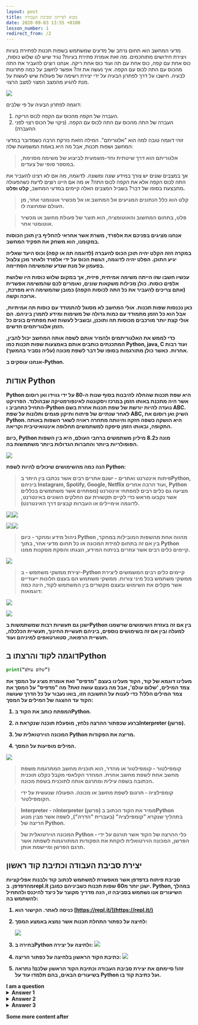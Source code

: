 ```yaml
---
layout: post
title: מבוא לפייתון וסביבת העבודה
date: 2020-09-03 13:55 +0100
lesson_number: 1
redirect_from: /2
---
```


מדעי המחשב הוא תחום נרחב של מדעים שמשתמש בשפות תכנות לפתירת בעיות ויצירת חידושים מתוחכמים. מה זאת אומרת פתירת בעיות? נגיד שיש לנו שלוש כוסות, כוס אחת עם קפה, כוס אחת עם תה ועוד כוס אחת ריקה. אנחנו רוצים להעביר את התה מהכוס עם התה לכוס עם הקפה. איך נעשה את זה? אפשר לחשוב על כמה פתרונות לבעיה. חישבו על דרך לפתרון הבעיה על ידי יצירת רשימה של פעולות שיש לעשות על מנת להגיע מהמצב המצוי למצב הרצוי.

![](https://lh4.googleusercontent.com/x7iRoq7dnSoH6lW-yv_F6cqNcVxqZBLXaBCSdTFxQTaEjYg-97xoaG8FD_nf3P5RQCzRSb40NDOKPRlBNbOU3NA-wmckqei1CJ56EzxTKCWqwRoI_e6M35nzWkn6wf2gXI59TVtO)

דוגמה לפתרון הבעיה על פי שלבים:

1.  העברה של הקפה מהכוס עם הקפה לכוס הריקה.
2.  העברה של התה מהכוס עם התה לכוס עם הקפה. (ניקוי של הכוס רצוי לפני ההעברה)

זוהי דוגמה טובה למה הוא "אלגוריתם". המילה הזאת נזרקת הרבה כשמדובר במדעי המחשב ושפות תכנות, אבל מה היא באמת המשמעות שלה:

  

> **אלגוריתם הוא דרך שיטתית וחד-משמעית לביצוע של משימה מסוימת, במספר סופי של צעדים.**

  

אך במצבים שונים יש צורך במידע שונה ומשונה. לדוגמה, מה אם לא רצינו להעביר את התה לכוס הקפה אלא את הקפה לכוס התה? או מה אם היינו רוצים לדעת כשהפעולה מתבצעת בסופו של דבר? בשביל המצבים האלה קיימים במדעי המחשב, <b>קלט ופלט.

>  **קלט הוא כלל הנתונים המגיעים אל המחשב או אל מכשיר אוטומטי אחר, מן העולם שמחוצה לו.**

> **פלט, בתחום המחשוב והאוטומציה, הוא תוצר של פעולת מחשב או מכשיר אוטומטי אחר.**

  

אנחנו מציגים בפניכם את אלפרד, משרת אשר אחראי להחליף בין תוכן הכוסות במקומנו, הוא משחק את תפקיד המחשב.

  

במקרה הזה הקלט יהיה תוכן הכוס להעברה (לדוגמה תה או קפה) וכוס היעד שאליה יגיע התוכן. הפלט יהיה לדוגמה, הגשת הכוס על ידי אלפרד ולאחר מכן צלצול בפעמון על מנת שנדע שהמשימה הסתיימה.

  

עכשיו חשבו שזו הייתה משימה אמיתית, פיזית, אך במקום שלוש כוסות היו שלושת אלפים כוסות. כולן מכילות משקאות שונים, ואומרים לכם שהמשימה אפשרית (אתם צריכים להעביר את כל התה לכוסות הקפה) כמובן שהמשימה היא מפרכת, ארוכה וקשה.

כאן נכנסות שפות תכנות. אולי המחשב לא מסוגל להתמודד עם כוסות תה אמיתיות, אבל הוא כל הזמן מתמודד עם כמות גדולה של משימות ומידע לתמרן ביניהם. הם אולי קצת יותר מורכבים מכוסות תה ותוכנן, ובשביל לעשות זאת מפתחים בונים כל הזמן אלגוריתמים חדשים.

  

כדי לממש את האלגוריתמים ולהמיר אותם לשפה אותה המחשב יכול להבין, המתכנתים כותבים אותם באמצעות שפות תכנות כמו Python, java, C ועוד רבות אחרות. כאשר כולן מתורגמות בסופו של דבר לשפת מכונה (עליה נסביר בהמשך).

  

אנחנו עוסקים ב-Python.

  

אודות Python
-----------------
Python היא <b> שפת תכנות<b> שהחלה להיבנות בסוף שנות ה-80 על ידי גווידו ואן רוסום אשר היה מתכנת באותו הזמן במרכז ויסקונטה לאינפורמטיקה שבהולנד. הפרויקט התחיל כתחביב ו-Python נועדה להיות יורשת של שפת תכנות אחרת בשם ABC. לאחר שנתיים של פיתוח ותיקון פגמים ותלונות על שפת ABC, השיק ואן רוסום את Python. היא הושקה כשפה חזקה והיוותה מתחרה ראויה לשאר השפות באותה התקופה, ובאותו הזמן סיפקה למשתמשים תחלופה אינטואיטיבית וקריאה.

  

כיום, Python מונה כ8.2 מיליון משתמשים ברחבי העולם, היא בין השפות הפופולריות ביותר והחברות הגדולות ביותר משתמשות בה.

  

![](https://lh5.googleusercontent.com/7l658QF8-5g0ZG0cCU6e3A5fNKQp1StaZCk4uuHi_uhINm42h8EDrtjjgBdAe-3ZOTwt_aJsT6IhIwCEXIlBAzPKxJLKg3xlfoxDXpcwwpVY3deIhW2ur3nxcOwakwXJcXrQ6eib)

הנה כמה מהשימושים שיכולים להיות לשפת Python:

  

>  פיתוח אינטרנט ואתרים - ישנם אתרים רבים אשר נכתבו בין היתר בPython, ביניהם Instagram, Spotify, Google, Netflix ועוד הרבה אחרים, Python מציעה גם כלים רבים למפתחי אינטרנט (מפתחים אשר משתמשים בכללים אשר נקבעו מראש כדי לקיים תקשורת עם החלקים השונים באינטרנט, לדוגמה אימיילים או העברות קבצים דרך האינטרנט).

![](https://lh5.googleusercontent.com/MMsQ7YGEiaskDWE4dd-JwGOR75TOssTM7zbId8hYNX-3iooBvHpHCiZryKegPuBxIw5-ol7RgfyEpVyQ3jt54xnZmcBoLcY-tyxNNspxjwkQoBoQi_bGdQeUi6X1cuEhgceCiWKW)![](https://lh3.googleusercontent.com/nuBkkqH3yB1mw_JJ1M8Q3t7P2Z0qD1nJKyaj4ptbLs9BbarQ1kOcREiihyRLw_2gBug3jMwLA127fEibJtjfAVG-OnomVoyfy5GJPCC7LiHF9N-WebdwTeTp-FsK6WzcJptSpkjD)

![](https://lh4.googleusercontent.com/b7E0fT9zY5_Hb9Rx_yDObjAz_e7fdZ7WO-BgyeeT2lue74z8N-61GYHZlgD-6oHyg2Mjca4HQ4CqaFi_gbK5TYRq-jYASNASmW90ZthOBwUpv9mzO7N-NgGz1LoDR_TnoJF9Mwfg)![](https://lh5.googleusercontent.com/up7WJfqlqSVq-c-3gew7DRj6f9WV0trJTWrHfDKvJ-N8fFkMp8epTA4jf5_y3DVN3qDWpTDIoUuHu_pUnuErRnxbSfLcPvkkFZUJnqzXI2DAlbZF7bfDF2DlgiP5QSTxIM3LWfVx)

>  ניהול מידע ומחקר - כיום Python מהווה אחת מהשפות המובילות במחקר, בין אם זה בתחום למידת המכונה או כל תחום מדעי אחר, בתוך Python קיימים כלים רבים אשר עוזרים בניתוח המידע, הצגתו והסקת מסקנות ממנו.

![](https://lh4.googleusercontent.com/-87klkyOuIXP6JxQXU5VC7cEiJA0vzwtWlJ39qH7I55e2vY0J428vvW0m3DFaorDW3eGXIgh-bNH42el8I7EroydxKLkCRIZkxcUoEJP_-rUu3n40tTttYucqDTFK7zNUlHUyvn_)

>  יצירת ממשקי משתמש - ב-Python קיימים כלים רבים המשמשים ליצירת ממשקי משתמש בכל מיני צורות. ממשקי משתמש הם בעצם חלונות ייעודיים אשר מקלים את השימוש ובעצם מקשרים בין המשתמש לקוד, הינה כמה דוגמאות:

  

![](https://lh6.googleusercontent.com/hkYKfTBetZeMAr9Q5OqGedjnMG83vKOmI__tdF5nKg2T7MpPvxD7JuQD1FHYU806kgKgoFgBVnYPxLYOnG_auqiTXVXj2g7eMcsm7l5mu7Uzub0j02WAIRxBjDKrVGtfhtOdXXv5)

![](https://lh3.googleusercontent.com/ZSvaP9UHvyWc-FByczwwf1O59D2aewD2of3GYbmXANvosNMuqLbfEwxfrIwc0XdD1iLsl_MyqEDLLdU2AJFwSnJaa9BsHMt4KVbqL2eSq-2QoCybWQJEOHChbQBXe8cZQAtvsSWb)

ישנן גם תעשיות רבות שמשתמשות בPython בין אם זה בעזרת השימושים שרשמנו למעלה ובין אם זה בשימושים נוספים, ביניהם תעשיית החינוך, תעשיית הכלכלה, תעשיית הרפואה, סטארטאפים למיניהם ועוד.

  

דוגמה לקוד והרצתו בPython
-------------------------------
  

```Python
print(“שלום עולם”)
```

  

מעלינו דוגמא של קוד, הקוד מעלינו בעצם "מדפיס" זאת אומרת מציג על המסך את צמד המילים, 'שלום עולם', אבל מה בעצם עושה זאת? מה "מדפיס" על המסך את צמד המילים הללו? כדי לענות על התשובה הזו, בואו נעבור על כל הדרך שעושה הקוד עד ההצגה של המילים על המסך:

  

1.  המפתח כותב את הקוד בPython.
    
2.  ברגע שכפתור ההרצה נלחץ, מופעלת תוכנה שנקראת הInterpreter (פרשן).
    
3.  המכונה הוירטואלית של Python מריצה את הפקודות.
    
4.  המילים מופיעות על המסך.
    

![](https://lh4.googleusercontent.com/7MhW5_qXHGouT-7g6UrPjMkVXUtPlZWmWxf7jbrJwbVITofTAo2T-vheb5VeurnswrLzdSDR6fH8Kr4AGO50A57uPt7InQxtxUO52b9PGaRMDjyYPlFvv_HC8AW1MT7pI8q5UaDK)

  
  

> קומפילטור - קומפילטור או מהדר, הוא תוכנית מחשב המתרגמת משפת מחשב אחת לשפת מחשב אחרת. המהדר הקלאסי מקבל כקלט תוכנית הכתובה בשפה עילית ומתרגם אותה לתוכנית בשפת מכונה.

  

> קומפילציה - תרגום לשפת מחשב או מכונה. הפעולה שנעשית על ידי הקומפילטור.

  

> Interpreter - הInterpreter (פרשן) ממיר את הקוד הכתוב בPython בתהליך שנקרא "קומפילציה" (בעברית "הדרה"), לשפה אשר מבין מנוע הריצה של Python.

  

> המכונה הוירטואלית של Python - כלי ההרצה של הקוד אשר תורגם על ידי הפרשן, המכונה הוירטואלית לוקחת את הפקודות המתורגמות לשפתה אשר תרגם הפרשן ומיישמת אותן.

  
  
  
  
  
  
  
  
  
  
  
  
  

יצירת סביבת העבודה וכתיבת קוד ראשון
-------------------------------------------
סביבת פיתוח בדפדפן אשר מאפשרת למשתמש לכתוב קוד ולבנות אפליקציות מהדפדפן. בrepl.it ישנן יותר מ60 שפות תכנות כשביניהם כמובן. Python, במהלך השיעורים אנו נשתמש בסביבה זו, הנה מדריך מקוצר על כיצד להיכנס ולהתחיל להשתמש בה:

  

1.  כניסה לאתר. הקישור הוא [https://repl.it/](https://repl.it/)
2.  לחיצה על כפתור התחלת תכנות אשר נמצא באמצע המסך:

    ![](https://lh5.googleusercontent.com/ITxUoWrrwwX7brg73LZ8eH3iPW1c-K8Rkb5g8_ldTbbVmaDYgrj-kaddyCWZ3vgpHvrPwDr4MGXArweFx1w74-7rDE9VEZBM1qIvBv-uy662FEZWk0IY8ZzNsfIprm95XJMLPaGL)

3.  בחירה בPython ולחיצה על יצירה:
    ![](https://lh3.googleusercontent.com/y5SPn6dcyxZd1rjRA7arBCDdhnDmp1tA-ikUH44p1_0tF-EHKaf3493jr9A4r1GzBMUL2h5BIM_8LgHW-BnO_DKaA6DKwVFMCRrTT5xab3CKGqaUP7AJOKSnW2xw-AE7aDUAC0hp)


4.  כתיבת הקוד הראשון בלחיצה על כפתור הריצה:
    ![](https://lh4.googleusercontent.com/ReCJ4MsAdycmAtdSguNzMUU71d2v0xWRnChrRgX8YQBRFTCskKy6vqoOUNqfTRhky7Fn5DlxRkjfMByyNb6oxTfd5ZyZDuHtwGsW1g7_4Jtl4WU8_eOm_x5b11k-e_Z-kVaNIgWZ)

5.  זהו! סיימתם את יצירת סביבת העבודה וכתיבת הקוד הראשון שלכם! נתראה בשיעורים הבאים, בהם תלמדו עוד על Python ועל כתיבת קוד בו.


<div markdown="0" class="quiz">
<div class="question">
I am a question
</div>

<div class="answers">
<details class="answer answer-wrong">
  <summary>Answer 1</summary>

<div class="answer-text">
Sorry, that's wrong.

<div class="answer-cta-text">Try again</div>
</div>
</details>
<details class="answer answer-wrong">
<summary>Answer 2</summary>

<div class="answer-text">
Sorry, that's wrong.

<div class="answer-cta-text">Try again</div>
</div>
</details>
<details class="answer answer-correct">
<summary>Answer 3</summary>

<div class="answer-text">Hooray, correct!</div>
</details>
</div>
</div>

Some more content after
